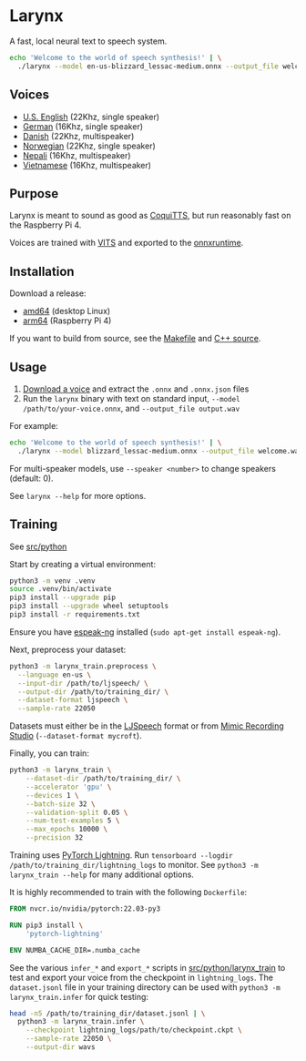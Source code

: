 # Larynx

A fast, local neural text to speech system.

``` sh
echo 'Welcome to the world of speech synthesis!' | \
  ./larynx --model en-us-blizzard_lessac-medium.onnx --output_file welcome.wav
```

## Voices

* [U.S. English](https://github.com/rhasspy/larynx2/releases/download/v0.0.1/voice-english.tar.gz) (22Khz, single speaker)
* [German](https://github.com/rhasspy/larynx2/releases/download/v0.0.1/voice-german.tar.gz) (16Khz, single speaker)
* [Danish](https://github.com/rhasspy/larynx2/releases/download/v0.0.1/voice-danish.tar.gz) (22Khz, multispeaker)
* [Norwegian](https://github.com/rhasspy/larynx2/releases/download/v0.0.1/voice-norweigian.tar.gz) (22Khz, single speaker)
* [Nepali](https://github.com/rhasspy/larynx2/releases/download/v0.0.1/voice-nepali.tar.gz) (16Khz, multispeaker)
* [Vietnamese](https://github.com/rhasspy/larynx2/releases/download/v0.0.1/voice-vietnamese.tar.gz) (16Khz, multispeaker)


## Purpose

Larynx is meant to sound as good as [CoquiTTS](https://github.com/coqui-ai/TTS), but run reasonably fast on the Raspberry Pi 4.

Voices are trained with [VITS](https://github.com/jaywalnut310/vits/) and exported to the [onnxruntime](https://onnxruntime.ai/).


## Installation

Download a release:

* [amd64](https://github.com/rhasspy/larynx2/releases/download/v0.0.1/larynx_amd64.tar.gz) (desktop Linux)
* [arm64](https://github.com/rhasspy/larynx2/releases/download/v0.0.1/larynx_arm64.tar.gz) (Raspberry Pi 4)

If you want to build from source, see the [Makefile](Makefile) and [C++ source](src/cpp).


## Usage

1. [Download a voice](#voices) and extract the `.onnx` and `.onnx.json` files
2. Run the `larynx` binary with text on standard input, `--model /path/to/your-voice.onnx`, and `--output_file output.wav`

For example:

``` sh
echo 'Welcome to the world of speech synthesis!' | \
  ./larynx --model blizzard_lessac-medium.onnx --output_file welcome.wav
```

For multi-speaker models, use `--speaker <number>` to change speakers (default: 0).

See `larynx --help` for more options.


## Training

See [src/python](src/python)

Start by creating a virtual environment:

``` sh
python3 -m venv .venv
source .venv/bin/activate
pip3 install --upgrade pip
pip3 install --upgrade wheel setuptools
pip3 install -r requirements.txt
```

Ensure you have [espeak-ng](https://github.com/espeak-ng/espeak-ng/) installed (`sudo apt-get install espeak-ng`).

Next, preprocess your dataset:

``` sh
python3 -m larynx_train.preprocess \
  --language en-us \
  --input-dir /path/to/ljspeech/ \
  --output-dir /path/to/training_dir/ \
  --dataset-format ljspeech \
  --sample-rate 22050
```

Datasets must either be in the [LJSpeech](https://keithito.com/LJ-Speech-Dataset/) format or from [Mimic Recording Studio](https://github.com/MycroftAI/mimic-recording-studio) (`--dataset-format mycroft`).

Finally, you can train:

``` sh
python3 -m larynx_train \
    --dataset-dir /path/to/training_dir/ \
    --accelerator 'gpu' \
    --devices 1 \
    --batch-size 32 \
    --validation-split 0.05 \
    --num-test-examples 5 \
    --max_epochs 10000 \
    --precision 32
```

Training uses [PyTorch Lightning](https://www.pytorchlightning.ai/). Run `tensorboard --logdir /path/to/training_dir/lightning_logs` to monitor. See `python3 -m larynx_train --help` for many additional options.

It is highly recommended to train with the following `Dockerfile`:

``` dockerfile
FROM nvcr.io/nvidia/pytorch:22.03-py3

RUN pip3 install \
    'pytorch-lightning'

ENV NUMBA_CACHE_DIR=.numba_cache
```

See the various `infer_*` and `export_*` scripts in [src/python/larynx_train](src/python/larynx_train) to test and export your voice from the checkpoint in `lightning_logs`. The `dataset.jsonl` file in your training directory can be used with `python3 -m larynx_train.infer` for quick testing:

``` sh
head -n5 /path/to/training_dir/dataset.jsonl | \
  python3 -m larynx_train.infer \
    --checkpoint lightning_logs/path/to/checkpoint.ckpt \
    --sample-rate 22050 \
    --output-dir wavs
```

